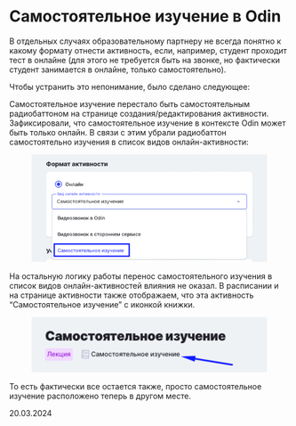 # Самостоятельное изучение в Odin

В отдельных случаях образовательному партнеру не всегда понятно к какому формату отнести активность, если, например, студент проходит тест в онлайне (для этого не требуется быть на звонке, но фактически студент занимается в онлайне, только самостоятельно).

Чтобы устранить это непонимание, было сделано следующее:

Самостоятельное изучение перестало быть самостоятельным радиобаттоном на странице создания/редактирования активности. Зафиксировали, что самостоятельное изучение в контексте Odin может быть только онлайн. В связи с этим убрали радиобаттон самостоятельно изучения в список видов онлайн-активности:

<figure><img src="../../.gitbook/assets/image (78).png" alt=""><figcaption></figcaption></figure>

На остальную логику работы перенос самостоятельного изучения в список видов онлайн-активностей влияния не оказал. В расписании и на странице активности также отображаем, что эта активность “Самостоятельное изучение” с иконкой книжки.

<figure><img src="../../.gitbook/assets/image (926).png" alt=""><figcaption></figcaption></figure>

То есть фактически все остается также, просто самостоятельное изучение расположено теперь в другом месте.

20.03.2024
